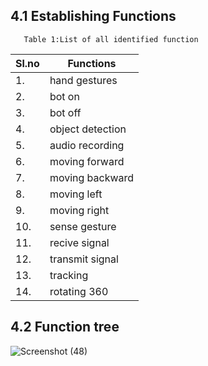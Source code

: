 ## 4.1 Establishing Functions
       Table 1:List of all identified function
|Sl.no|Functions|
|-----|---------|
1.|hand gestures|
2.|bot on|
3.|bot off|
4.|object detection|
5.|audio recording|
6.|moving forward|
7.|moving backward|
8.|moving left|
9.|moving right|
10.|sense gesture|
11.|recive signal|
12.|transmit signal|
13.|tracking|
14.|rotating 360|
## 4.2 Function tree

![Screenshot (48)](https://user-images.githubusercontent.com/104990651/170945147-a2a72fec-3255-40da-b76b-06d214579370.png)

